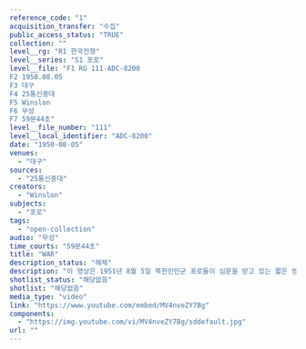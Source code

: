 ```yaml
---
reference_code: "1"
acquisition_transfer: "수집"
public_access_status: "TRUE"
collection: ""
level__rg: "R1 한국전쟁"
level__series: "S1 포로"
level__file: "F1 RG 111-ADC-8200
F2 1950.08.05
F3 대구 
F4 25통신중대 
F5 Winslon
F6 무성 
F7 59분44초"
level__file_number: "111"
level__local_identifier: "ADC-8200"
date: "1950-08-05"
venues: 
  - "대구"
sources: 
  - "25통신중대"
creators: 
  - "Winslon"
subjects: 
  - "포로"
tags: 
  - "open-collection"
audio: "무성"
time_courts: "59분44초"
title: "WAR"
description_status: "해제"
description: "이 영상은 1951년 8월 5일 북한인민군 포로들이 심문을 받고 있는 짧은 영상이다."
shotlist_status: "해당없음"
shotlist: "해당없음"
media_type: "video"
link: "https://www.youtube.com/embed/MV4nveZY7Bg"
components: 
  - "https://img.youtube.com/vi/MV4nveZY7Bg/sddefault.jpg"
url: ""
---
```

